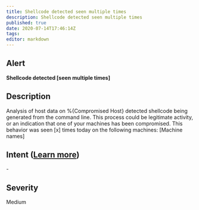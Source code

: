 ```yaml
---
title: Shellcode detected seen multiple times
description: Shellcode detected seen multiple times
published: true
date: 2020-07-14T17:46:14Z
tags:
editor: markdown
---
```


## Alert
**Shellcode detected [seen multiple times]**

## Description
Analysis of host data on %{Compromised Host} detected shellcode being generated from the command line. This process could be legitimate activity, or an indication that one of your machines has been compromised. This behavior was seen [x] times today on the following machines: [Machine names]

## Intent ([Learn more](/public/security/alerts/intentions.md))
\-

## Severity
Medium





